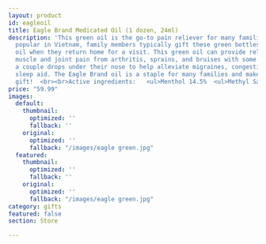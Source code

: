 ```yaml
---
layout: product
id: eagleoil
title: Eagle Brand Medicated Oil (1 dozen, 24ml)
description: 'This green oil is the go-to pain reliever for many families. Especially
  popular in Vietnam, family members typically gift these green bottles of medicated
  oil when they return home for a visit. This green oil can provide relief for minor
  muscle and joint pain from arthritis, sprains, and bruises with some customers putting
  a couple drops under their nose to help alleviate migraines, congestion, or as a
  sleep aid. The Eagle Brand oil is a staple for many families and make for a great
  gift!  <br><br>Active ingredients:   <ul>Menthol 14.5%  <ul>Methyl Salicytate 30% '
price: "59.99"
images:
  default:
    thumbnail:
      optimized: ''
      fallback: ''
    original:
      optimized: ''
      fallback: "/images/eagle green.jpg"
  featured:
    thumbnail:
      optimized: ''
      fallback: ''
    original:
      optimized: ''
      fallback: "/images/eagle green.jpg"
category: gifts
featured: false
section: Store

---
```

